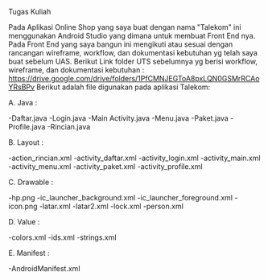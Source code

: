 Tugas Kuliah

Pada Aplikasi Online Shop yang saya buat dengan nama "Talekom" ini menggunakan Android Studio yang dimana untuk membuat Front End nya. Pada Front End yang saya bangun ini mengikuti atau sesuai dengan rancangan wireframe, workflow, dan dokumentasi kebutuhan yg telah saya buat sebelum UAS. Berikut Link folder UTS sebelumnya yg berisi workflow, wireframe, dan dokumentasi kebutuhan :
  https://drive.google.com/drive/folders/1PfCMNJEGToA8pxLQN0GSMrRCAoYRsBPv
Berikut adalah file digunakan pada aplikasi Talekom:

A. Java :


-Daftar.java
-Login.java 
-Main Activity.java
-Menu.java
-Paket.java
-Profile.java
-Rincian.java

B. Layout :


-action_rincian.xml
-activity_daftar.xml
-activity_login.xml
-activity_main.xml
-activity_menu.xml
-activity_paket.xml
-activity_profile.xml

C. Drawable :


-hp.png
-ic_launcher_background.xml
-ic_launcher_foreground.xml
-icon.png
-latar.xml
-latar2.xml
-lock.xml
-person.xml

D. Value :


-colors.xml
-ids.xml
-strings.xml

E. Manifest :


-AndroidManifest.xml
